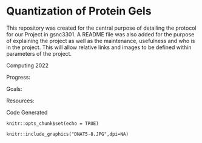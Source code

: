 # Quantization of Protein Gels 
This repository was created for the central purpose of detailing the protocol for our Project in gsnc3301. A README file was also added for the purpose of explaining the project as well as the maintenance, usefulness and who is in the project. This will allow relative links and images to be defined within parameters of the project.

Computing 2022


Progress: 

Goals: 

Resources:

Code Generated

```{r setup, include=FALSE}
knitr::opts_chunk$set(echo = TRUE)
```


```{r gelimage2, fig.cap='(ref:gelimage)', out.width="100%"}
knitr::include_graphics("DNAT5-8.JPG",dpi=NA)
```

